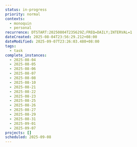 ```yaml
---
status: in-progress
priority: normal
contexts:
  - monoquin
  - personal
recurrence: DTSTART:20250804T235629Z;FREQ=DAILY;INTERVAL=1
dateCreated: 2025-08-04T23:56:29.212+08:00
dateModified: 2025-09-07T23:26:03.480+08:00
tags:
  - task
complete_instances:
  - 2025-08-04
  - 2025-08-05
  - 2025-08-06
  - 2025-08-07
  - 2025-08-08
  - 2025-08-10
  - 2025-08-21
  - 2025-08-22
  - 2025-08-23
  - 2025-08-25
  - 2025-08-26
  - 2025-08-27
  - 2025-08-29
  - 2025-08-31
  - 2025-09-01
  - 2025-09-07
projects: []
scheduled: 2025-09-08
---
```


